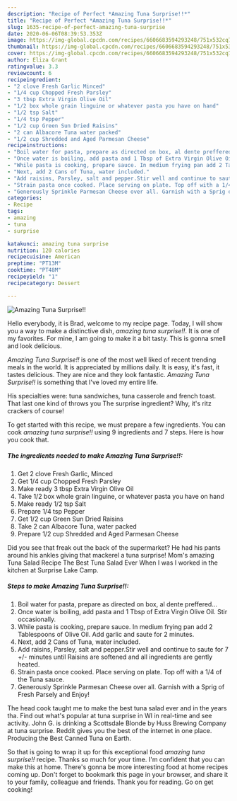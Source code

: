 ```yaml
---
description: "Recipe of Perfect *Amazing Tuna Surprise!!*"
title: "Recipe of Perfect *Amazing Tuna Surprise!!*"
slug: 1635-recipe-of-perfect-amazing-tuna-surprise
date: 2020-06-06T08:39:53.353Z
image: https://img-global.cpcdn.com/recipes/6606683594293248/751x532cq70/amazing-tuna-surprise-recipe-main-photo.jpg
thumbnail: https://img-global.cpcdn.com/recipes/6606683594293248/751x532cq70/amazing-tuna-surprise-recipe-main-photo.jpg
cover: https://img-global.cpcdn.com/recipes/6606683594293248/751x532cq70/amazing-tuna-surprise-recipe-main-photo.jpg
author: Eliza Grant
ratingvalue: 3.3
reviewcount: 6
recipeingredient:
- "2 clove Fresh Garlic Minced"
- "1/4 cup Chopped Fresh Parsley"
- "3 tbsp Extra Virgin Olive Oil"
- "1/2 box whole grain linguine or whatever pasta you have on hand"
- "1/2 tsp Salt"
- "1/4 tsp Pepper"
- "1/2 cup Green Sun Dried Raisins"
- "2 can Albacore Tuna water packed"
- "1/2 cup Shredded and Aged Parmesan Cheese"
recipeinstructions:
- "Boil water for pasta, prepare as directed on box, al dente preffered..."
- "Once water is boiling, add pasta and 1 Tbsp of Extra Virgin Olive Oil. Stir occasionally."
- "While pasta is cooking, prepare sauce. In medium frying pan add 2 Tablespoons of Olive Oil. Add garlic and saute for 2 minutes."
- "Next, add 2 Cans of Tuna, water included."
- "Add raisins, Parsley, salt and pepper.Stir well and continue to saute for 7 +/- minutes until Raisins are softened and all ingredients are gently heated."
- "Strain pasta once cooked. Place serving on plate. Top off with a 1/4 of the Tuna sauce."
- "Generously Sprinkle Parmesan Cheese over all. Garnish with a Sprig of Fresh Parsely and Enjoy!"
categories:
- Recipe
tags:
- amazing
- tuna
- surprise

katakunci: amazing tuna surprise 
nutrition: 120 calories
recipecuisine: American
preptime: "PT13M"
cooktime: "PT48M"
recipeyield: "1"
recipecategory: Dessert

---
```



![*Amazing Tuna Surprise!!*](https://img-global.cpcdn.com/recipes/6606683594293248/751x532cq70/amazing-tuna-surprise-recipe-main-photo.jpg)

Hello everybody, it is Brad, welcome to my recipe page. Today, I will show you a way to make a distinctive dish, *amazing tuna surprise!!*. It is one of my favorites. For mine, I am going to make it a bit tasty. This is gonna smell and look delicious.

*Amazing Tuna Surprise!!* is one of the most well liked of recent trending meals in the world. It is appreciated by millions daily. It is easy, it's fast, it tastes delicious. They are nice and they look fantastic. *Amazing Tuna Surprise!!* is something that I've loved my entire life.

His specialties were: tuna sandwiches, tuna casserole and french toast. That last one kind of throws you The surprise ingredient? Why, it&#39;s ritz crackers of course!


To get started with this recipe, we must prepare a few ingredients. You can cook *amazing tuna surprise!!* using 9 ingredients and 7 steps. Here is how you cook that.

<!--inarticleads1-->

##### The ingredients needed to make *Amazing Tuna Surprise!!*:

1. Get 2 clove Fresh Garlic, Minced
1. Get 1/4 cup Chopped Fresh Parsley
1. Make ready 3 tbsp Extra Virgin Olive Oil
1. Take 1/2 box whole grain linguine, or whatever pasta you have on hand
1. Make ready 1/2 tsp Salt
1. Prepare 1/4 tsp Pepper
1. Get 1/2 cup Green Sun Dried Raisins
1. Take 2 can Albacore Tuna, water packed
1. Prepare 1/2 cup Shredded and Aged Parmesan Cheese


Did you see that freak out the back of the supermarket? He had his pants around his ankles giving that mackerel a tuna surprise! Mom&#39;s amazing Tuna Salad Recipe The Best Tuna Salad Ever When I was I worked in the kitchen at Surprise Lake Camp. 

<!--inarticleads2-->

##### Steps to make *Amazing Tuna Surprise!!*:

1. Boil water for pasta, prepare as directed on box, al dente preffered...
1. Once water is boiling, add pasta and 1 Tbsp of Extra Virgin Olive Oil. Stir occasionally.
1. While pasta is cooking, prepare sauce. In medium frying pan add 2 Tablespoons of Olive Oil. Add garlic and saute for 2 minutes.
1. Next, add 2 Cans of Tuna, water included.
1. Add raisins, Parsley, salt and pepper.Stir well and continue to saute for 7 +/- minutes until Raisins are softened and all ingredients are gently heated.
1. Strain pasta once cooked. Place serving on plate. Top off with a 1/4 of the Tuna sauce.
1. Generously Sprinkle Parmesan Cheese over all. Garnish with a Sprig of Fresh Parsely and Enjoy!


The head cook taught me to make the best tuna salad ever and in the years tha. Find out what&#39;s popular at tuna surprise in WI in real-time and see activity. John G. is drinking a Scottsdale Blonde by Huss Brewing Company at tuna surprise. Reddit gives you the best of the internet in one place. Producing the Best Canned Tuna on Earth. 

So that is going to wrap it up for this exceptional food *amazing tuna surprise!!* recipe. Thanks so much for your time. I'm confident that you can make this at home. There's gonna be more interesting food at home recipes coming up. Don't forget to bookmark this page in your browser, and share it to your family, colleague and friends. Thank you for reading. Go on get cooking!
